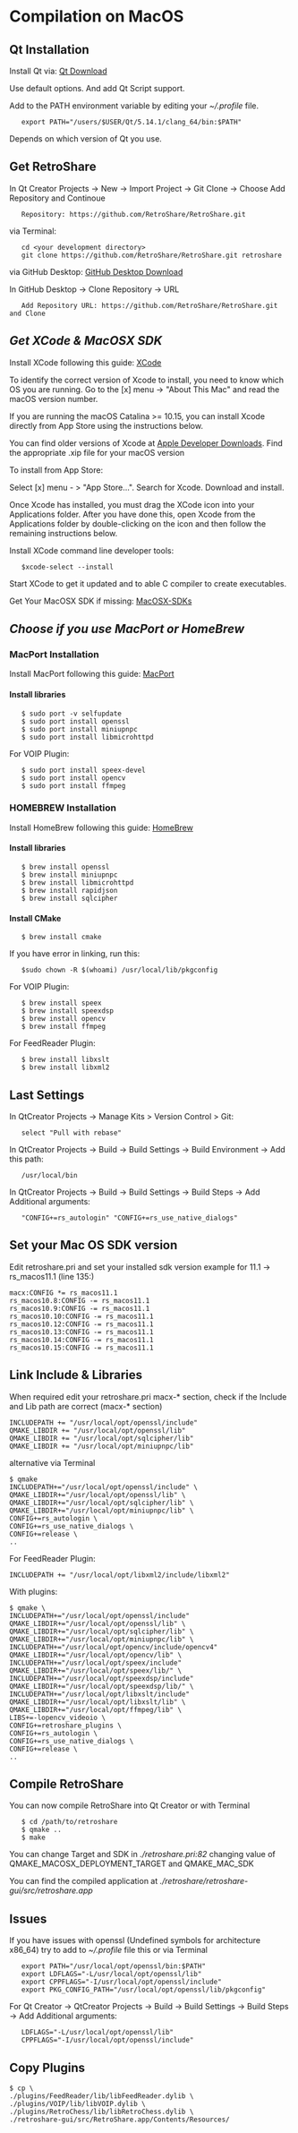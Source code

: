 # Compilation on MacOS

## Qt Installation

Install Qt via: [Qt Download](http://www.qt.io/download/)

Use default options. And add Qt Script support.

Add to the PATH environment variable by editing your *~/.profile* file.

       export PATH="/users/$USER/Qt/5.14.1/clang_64/bin:$PATH"

Depends on which version of Qt you use.

## Get RetroShare

In Qt Creator Projects -> New -> Import Project -> Git Clone -> Choose
Add Repository and Continoue

       Repository: https://github.com/RetroShare/RetroShare.git 

via Terminal:

       cd <your development directory>
       git clone https://github.com/RetroShare/RetroShare.git retroshare

via GitHub Desktop: [GitHub Desktop Download](https://central.github.com/deployments/desktop/desktop/latest/darwin)

In GitHub Desktop -> Clone Repository -> URL

       Add Repository URL: https://github.com/RetroShare/RetroShare.git and Clone

## ***Get XCode & MacOSX SDK***

Install XCode following this guide: [XCode](http://guide.macports.org/#installing.xcode)

To identify the correct version of Xcode to install, you need to know which OS you are running. Go to the [x] menu -> "About This Mac" and read the macOS version number.

If you are running the macOS Catalina >= 10.15, you can install Xcode directly from App Store using the instructions below. 

You can find older versions of Xcode at [Apple Developer Downloads](https://developer.apple.com/downloads/). Find the appropriate .xip file for your macOS version

To install from App Store:

Select [x] menu - > "App Store…".
Search for Xcode. Download and install.

Once Xcode has installed, you must drag the XCode icon into your Applications folder. After you have done this, open Xcode from the Applications folder by double-clicking on the icon and then follow the remaining instructions below. 

Install XCode command line developer tools:

       $xcode-select --install

Start XCode to get it updated and to able C compiler to create executables.

Get Your MacOSX SDK if missing: [MacOSX-SDKs](https://github.com/phracker/MacOSX-SDKs)

## ***Choose if you use MacPort or HomeBrew***

### MacPort Installation

Install MacPort following this guide: [MacPort](http://guide.macports.org/#installing.xcode)

#### Install libraries  

       $ sudo port -v selfupdate
       $ sudo port install openssl
       $ sudo port install miniupnpc
       $ sudo port install libmicrohttpd
       
For VOIP Plugin: 

       $ sudo port install speex-devel
       $ sudo port install opencv
       $ sudo port install ffmpeg


### HOMEBREW Installation

Install HomeBrew following this guide: [HomeBrew](http://brew.sh/)

#### Install libraries  

       $ brew install openssl
       $ brew install miniupnpc
       $ brew install libmicrohttpd
       $ brew install rapidjson
       $ brew install sqlcipher

#### Install CMake 

       $ brew install cmake
       
If you have error in linking, run this:

       $sudo chown -R $(whoami) /usr/local/lib/pkgconfig

For VOIP Plugin: 

       $ brew install speex
       $ brew install speexdsp
       $ brew install opencv
       $ brew install ffmpeg

For FeedReader Plugin:

       $ brew install libxslt
       $ brew install libxml2

## Last Settings

In QtCreator Projects -> Manage Kits > Version Control > Git:

       select "Pull with rebase"

In QtCreator Projects -> Build -> Build Settings -> Build Environment -> Add this path:

       /usr/local/bin

In QtCreator Projects -> Build -> Build Settings -> Build Steps -> Add Additional arguments:

       "CONFIG+=rs_autologin" "CONFIG+=rs_use_native_dialogs" 

## Set your Mac OS SDK version


Edit retroshare.pri and set your installed sdk version example for 11.1 -> rs_macos11.1 (line 135:)

    macx:CONFIG *= rs_macos11.1
    rs_macos10.8:CONFIG -= rs_macos11.1
    rs_macos10.9:CONFIG -= rs_macos11.1
    rs_macos10.10:CONFIG -= rs_macos11.1
    rs_macos10.12:CONFIG -= rs_macos11.1
    rs_macos10.13:CONFIG -= rs_macos11.1
    rs_macos10.14:CONFIG -= rs_macos11.1
    rs_macos10.15:CONFIG -= rs_macos11.1


## Link Include & Libraries

When required edit your retroshare.pri macx-* section, check if the Include and Lib path are correct (macx-* section)

    INCLUDEPATH += "/usr/local/opt/openssl/include"
    QMAKE_LIBDIR += "/usr/local/opt/openssl/lib"
    QMAKE_LIBDIR += "/usr/local/opt/sqlcipher/lib"
    QMAKE_LIBDIR += "/usr/local/opt/miniupnpc/lib"

alternative via Terminal

    $ qmake 
    INCLUDEPATH+="/usr/local/opt/openssl/include" \
    QMAKE_LIBDIR+="/usr/local/opt/openssl/lib" \
    QMAKE_LIBDIR+="/usr/local/opt/sqlcipher/lib" \
    QMAKE_LIBDIR+="/usr/local/opt/miniupnpc/lib" \
    CONFIG+=rs_autologin \
    CONFIG+=rs_use_native_dialogs \
    CONFIG+=release \
    ..

For FeedReader Plugin:

    INCLUDEPATH += "/usr/local/opt/libxml2/include/libxml2"

With plugins:

    $ qmake \
    INCLUDEPATH+="/usr/local/opt/openssl/include" QMAKE_LIBDIR+="/usr/local/opt/openssl/lib" \
    QMAKE_LIBDIR+="/usr/local/opt/sqlcipher/lib" \
    QMAKE_LIBDIR+="/usr/local/opt/miniupnpc/lib" \
    INCLUDEPATH+="/usr/local/opt/opencv/include/opencv4" QMAKE_LIBDIR+="/usr/local/opt/opencv/lib" \
    INCLUDEPATH+="/usr/local/opt/speex/include" QMAKE_LIBDIR+="/usr/local/opt/speex/lib/" \
    INCLUDEPATH+="/usr/local/opt/speexdsp/include" QMAKE_LIBDIR+="/usr/local/opt/speexdsp/lib/" \
    INCLUDEPATH+="/usr/local/opt/libxslt/include" QMAKE_LIBDIR+="/usr/local/opt/libxslt/lib" \
    QMAKE_LIBDIR+="/usr/local/opt/ffmpeg/lib" \
    LIBS+=-lopencv_videoio \
    CONFIG+=retroshare_plugins \
    CONFIG+=rs_autologin \
    CONFIG+=rs_use_native_dialogs \
    CONFIG+=release \
    ..

## Compile RetroShare 

You can now compile RetroShare into Qt Creator or with Terminal

       $ cd /path/to/retroshare
       $ qmake ..
       $ make

You can change Target and SDK in *./retroshare.pri:82* changing value of QMAKE_MACOSX_DEPLOYMENT_TARGET and QMAKE_MAC_SDK

You can find the compiled application at *./retroshare/retroshare-gui/src/retroshare.app*

## Issues

If you have issues with openssl (Undefined symbols for architecture x86_64) try to add to *~/.profile* file this or via Terminal

       export PATH="/usr/local/opt/openssl/bin:$PATH"
       export LDFLAGS="-L/usr/local/opt/openssl/lib"
       export CPPFLAGS="-I/usr/local/opt/openssl/include"
       export PKG_CONFIG_PATH="/usr/local/opt/openssl/lib/pkgconfig"

For Qt Creator -> QtCreator Projects -> Build -> Build Settings -> Build Steps -> Add Additional arguments:

       LDFLAGS="-L/usr/local/opt/openssl/lib"
       CPPFLAGS="-I/usr/local/opt/openssl/include"



## Copy Plugins

    $ cp \
    ./plugins/FeedReader/lib/libFeedReader.dylib \
    ./plugins/VOIP/lib/libVOIP.dylib \
    ./plugins/RetroChess/lib/libRetroChess.dylib \
    ./retroshare-gui/src/RetroShare.app/Contents/Resources/
